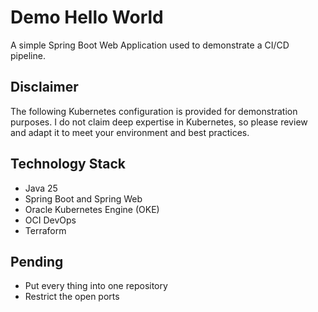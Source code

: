 # Demo Hello World

A simple Spring Boot Web Application used to demonstrate a CI/CD pipeline.

## Disclaimer

The following Kubernetes configuration is provided for demonstration purposes. I
do not claim deep expertise in Kubernetes, so please review and adapt it to meet
your environment and best practices.

## Technology Stack

- Java 25
- Spring Boot and Spring Web
- Oracle Kubernetes Engine (OKE)
- OCI DevOps
- Terraform

## Pending

- Put every thing into one repository
- Restrict the open ports
